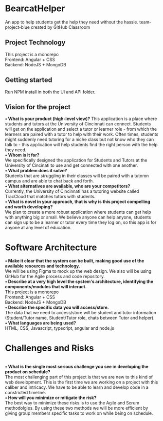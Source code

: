 # BearcatHelper

An app to help students get the help they need without the hassle.
team-project-blue created by GitHub Classroom

## Project Technology

This project is a monorepo
<br/>Frontend: Angular + CSS
<br/>Backend: NodeJS + MongoDB

## Getting started

Run NPM install in both the UI and API folder.

## Vision for the project

**• What is your product (high-level view)?**
This application is a place where students and tutors at the University of Cincinnati can connect. Students will get on the application and select a tutor or learner role - from which the learners are paired with a tutor to help with their work. Often times, students might suddenly need tutoring for a niche class but not know who they can talk to - this application will help students find the right person with the help they need.
<br/>**• Whom is it for?**
<br/> We specifically designed the application for Students and Tutors at the University of Cincinati to use and get connected with one another.
<br/>**• What problem does it solve?** 
<br/> Students that are struggling in their classes will be paired with a tutoron campus and are able to chat back and forth.
<br/>**• What alternatives are available, who are your competitors?**
<br/>Currently, the University of Cincinnati has a tutoring website called TracCloud that matches tutors with students.
<br/>**• What is novel in your approach, that is why is this project compelling and worth developing?**
<br/> We plan to create a more robust application where students can get help with anything big or small. We believe anyone can help anyone, students can sign up to be a learner or tutor every time they log on, so this app is for anyone at any level of education.



# Software Architecture

**• Make it clear that the system can be built, making good use of the available resources and technology.** 
<br/> We will be using Figma to mock up the web design. We also will be using GitHub for the Agile process and code repository.
<br/>**• Describe at a very high level the system's architecture, identifying the components/modules that will interact.**
<br/>This project is a monorepo
<br/>Frontend: Angular + CSS
<br/>Backend: NodeJS + MongoDB
<br/>**• Describe the specific data you will access/store.**
<br/> The data that we need to access/store will be student and tutor information (Student/Tutor name, Student/Tutor role, chats between Tutor and helper).
<br/>**• What languages are being used?**
<br/>HTML, CSS, Javascript, typecript, angular and node.js

# Challenges and Risks

<br/>**• What is the single most serious challenge you see in developing the product on schedule?**
<br/>The most challenging part of this project is that we are new to this kind of web development. This is the first time we are working on a project with this caliber and intricacy. We have to be able to learn and develop code in a constricted timeline.
<br/>**• How will you minimize or mitigate the risk?**
<br/>The best way to minimize these risks is to use the Agile and Scrum methodolgies. By using these two methods we will be more efficient by giving group members specific tasks to work on while being on schedule. 
